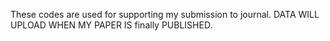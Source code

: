 These codes are used for supporting my submission to journal.
DATA WILL UPLOAD WHEN MY PAPER IS finally PUBLISHED.
